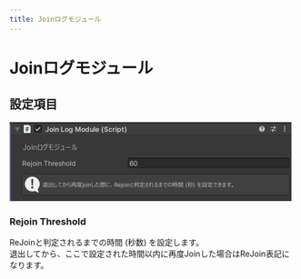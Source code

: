 ```yaml
---
title: Joinログモジュール
---
```


# Joinログモジュール

## 設定項目
![alt text](images/joinlog/main.png)

### Rejoin Threshold
ReJoinと判定されるまでの時間 (秒数) を設定します。  
退出してから、ここで設定された時間以内に再度Joinした場合はReJoin表記になります。